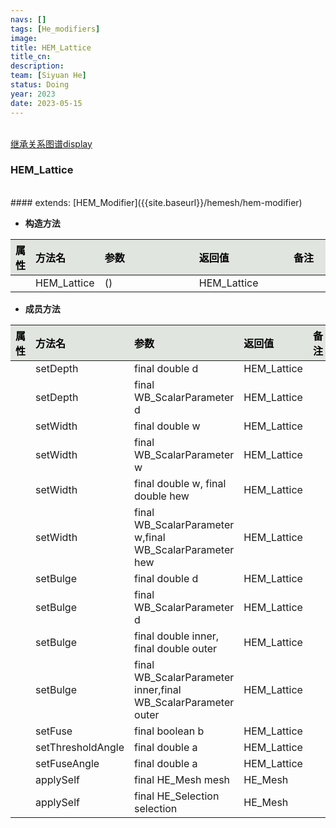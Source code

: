 ```yaml
---
navs: []
tags: [He_modifiers]
image:
title: HEM_Lattice
title_cn:
description: 
team: [Siyuan He]
status: Doing
year: 2023
date: 2023-05-15
---
```

<style>
table th:first-of-type {
width:5%;
}
table th:nth-of-type(2) {
width:20%;
}
table th:nth-of-type(3) {
width:30%;
}
table th:nth-of-type(4) {
width:30%;
}
table th:nth-of-type(5) {
width:8cm;
}
table th {
color: rgba(0,0,0)!important;
font-weight: bold; /*加粗*/
/* text-align: center !important; 内容居中，加上 !important 避免被 Markdown 样式覆盖 */
background: rgba(224,229,223,10)!important; /*背景色*/
}
</style>
            

<br>
<a href="{{site.baseurl}}/display/hemesh" onclick="saveReferrer()">继承关系图谱display</a>
<script>
function saveReferrer() {
  var referrer ='HEM_Lattice';
  localStorage.setItem('referrer', referrer);
}
</script>

<br>

### HEM_Lattice

<br>
#### extends:   [HEM_Modifier]({{site.baseurl}}/hemesh/hem-modifier)
<br>


- **构造方法**

| 属性   | 方法名         | 参数   | 返回值         | 备注   |
|:-----|:------------|:-----|:------------|:-----|
|      | HEM_Lattice | ()   | HEM_Lattice |      |

- **成员方法**

| 属性   | 方法名               | 参数                                                            | 返回值         | 备注   |
|:-----|:------------------|:--------------------------------------------------------------|:------------|:-----|
|      | setDepth          | final double d                                                | HEM_Lattice |      |
|      | setDepth          | final WB_ScalarParameter d                                    | HEM_Lattice |      |
|      | setWidth          | final double w                                                | HEM_Lattice |      |
|      | setWidth          | final WB_ScalarParameter w                                    | HEM_Lattice |      |
|      | setWidth          | final double w, final double hew                              | HEM_Lattice |      |
|      | setWidth          | final WB_ScalarParameter w,final WB_ScalarParameter hew       | HEM_Lattice |      |
|      | setBulge          | final double d                                                | HEM_Lattice |      |
|      | setBulge          | final WB_ScalarParameter d                                    | HEM_Lattice |      |
|      | setBulge          | final double inner, final double outer                        | HEM_Lattice |      |
|      | setBulge          | final WB_ScalarParameter inner,final WB_ScalarParameter outer | HEM_Lattice |      |
|      | setFuse           | final boolean b                                               | HEM_Lattice |      |
|      | setThresholdAngle | final double a                                                | HEM_Lattice |      |
|      | setFuseAngle      | final double a                                                | HEM_Lattice |      |
|      | applySelf         | final HE_Mesh mesh                                            | HE_Mesh     |      |
|      | applySelf         | final HE_Selection selection                                  | HE_Mesh     |      |